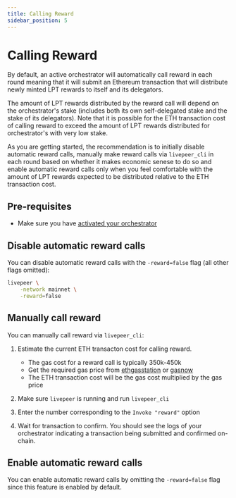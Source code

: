 ```yaml
---
title: Calling Reward
sidebar_position: 5
---
```



# Calling Reward

By default, an active orchestrator will automatically call reward in each round
meaning that it will submit an Ethereum transaction that will distribute newly
minted LPT rewards to itself and its delegators.

The amount of LPT rewards distributed by the reward call will depend on the
orchestrator's stake (includes both its own self-delegated stake and the stake
of its delegators). Note that it is possible for the ETH transaction cost of
calling reward to exceed the amount of LPT rewards distributed for
orchestrator's with very low stake.

As you are getting started, the recommendation is to initially disable automatic
reward calls, manually make reward calls via `livepeer_cli` in each round based
on whether it makes economic senese to do so and enable automatic reward calls
only when you feel comfortable with the amount of LPT rewards expected to be
distributed relative to the ETH transaction cost.

## Pre-requisites

- Make sure you have
  [activated your orchestrator](/docs/video-miners/getting-started/activation)

## Disable automatic reward calls

You can disable automatic reward calls with the `-reward=false` flag (all other
flags omitted):

```bash
livepeer \
    -network mainnet \
    -reward=false
```

## Manually call reward

You can manually call reward via `livepeer_cli`:

1. Estimate the current ETH transacton cost for calling reward.

   - The gas cost for a reward call is typically 350k-450k
   - Get the required gas price from
     [ethgasstation](https://ethgasstation.info/) or
     [gasnow](https://www.gasnow.org/)
   - The ETH transaction cost will be the gas cost multiplied by the gas price

2. Make sure `livepeer` is running and run `livepeer_cli`

3. Enter the number corresponding to the `Invoke "reward"` option

4. Wait for transaction to confirm. You should see the logs of your orchestrator
   indicating a transaction being submitted and confirmed on-chain.

## Enable automatic reward calls

You can enable automatic reward calls by omitting the `-reward=false` flag since
this feature is enabled by default.

